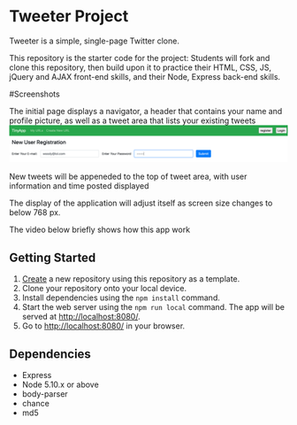 # Tweeter Project

Tweeter is a simple, single-page Twitter clone.

This repository is the starter code for the project: Students will fork and clone this repository, then build upon it to practice their HTML, CSS, JS, jQuery and AJAX front-end skills, and their Node, Express back-end skills.

#Screenshots

The initial page displays a navigator, a header that contains your name and profile picture, as well as a tweet area that lists your existing tweets
!["User Registration Page - Please make sure you are registered and logged at the beginning"](https://github.com/beijingdi/tinyapp/blob/master/docs/registration.png)

New tweets will be appeneded to the top of tweet area, with user information and time posted displayed



The display of the application will adjust itself as screen size changes to below 768 px.

The video below briefly shows how this app work





## Getting Started

1. [Create](https://docs.github.com/en/repositories/creating-and-managing-repositories/creating-a-repository-from-a-template) a new repository using this repository as a template.
2. Clone your repository onto your local device.
3. Install dependencies using the `npm install` command.
3. Start the web server using the `npm run local` command. The app will be served at <http://localhost:8080/>.
4. Go to <http://localhost:8080/> in your browser.

## Dependencies

- Express
- Node 5.10.x or above
- body-parser
- chance
- md5